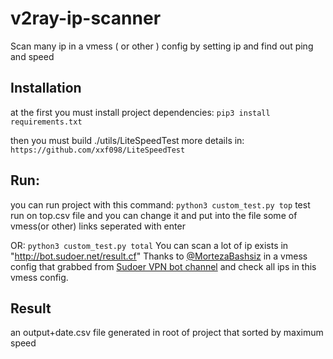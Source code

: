 # v2ray-ip-scanner
Scan many ip in a vmess ( or other ) config by setting ip and find out ping and speed

## Installation
at the first you must install project dependencies:
`pip3 install requirements.txt`


then you must build ./utils/LiteSpeedTest
more details in:
`https://github.com/xxf098/LiteSpeedTest`

## Run:
you can run project with this command:
`python3 custom_test.py top`
test run on top.csv file and you can change it and put into the file some of vmess(or other) links seperated with enter

OR:
`python3 custom_test.py total`
You can scan a lot of ip exists in "http://bot.sudoer.net/result.cf" Thanks to [@MortezaBashsiz](https://github.com/MortezaBashsiz)
in a vmess config that grabbed from [Sudoer VPN bot channel](https://t.me/Sudoer_VPN_bot) and check all ips in this vmess config.

## Result
an output+date.csv file generated in root of project that sorted by maximum speed 
